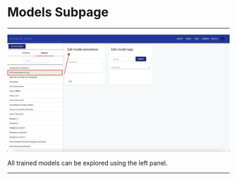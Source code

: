 # Models Subpage

---

<img src="../markdowns/images/2_Train_Training/2_Train_Training.png" width="800"/>

All trained models can be explored using the left panel.

---
